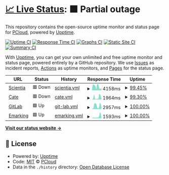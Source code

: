 # [📈 Live Status](https://doc-uptime.pcloud.dev): <!--live status--> **🟧 Partial outage**

This repository contains the open-source uptime monitor and status page for [PCloud](https://doc-uptime.pcloud.dev), powered by [Upptime](https://github.com/upptime/upptime).

[![Uptime CI](https://github.com/HEIGE-PCloud/doc-uptime/workflows/Uptime%20CI/badge.svg)](https://github.com/HEIGE-PCloud/doc-uptime/actions?query=workflow%3A%22Uptime+CI%22)
[![Response Time CI](https://github.com/HEIGE-PCloud/doc-uptime/workflows/Response%20Time%20CI/badge.svg)](https://github.com/HEIGE-PCloud/doc-uptime/actions?query=workflow%3A%22Response+Time+CI%22)
[![Graphs CI](https://github.com/HEIGE-PCloud/doc-uptime/workflows/Graphs%20CI/badge.svg)](https://github.com/HEIGE-PCloud/doc-uptime/actions?query=workflow%3A%22Graphs+CI%22)
[![Static Site CI](https://github.com/HEIGE-PCloud/doc-uptime/workflows/Static%20Site%20CI/badge.svg)](https://github.com/HEIGE-PCloud/doc-uptime/actions?query=workflow%3A%22Static+Site+CI%22)
[![Summary CI](https://github.com/HEIGE-PCloud/doc-uptime/workflows/Summary%20CI/badge.svg)](https://github.com/HEIGE-PCloud/doc-uptime/actions?query=workflow%3A%22Summary+CI%22)

With [Upptime](https://upptime.js.org), you can get your own unlimited and free uptime monitor and status page, powered entirely by a GitHub repository. We use [Issues](https://github.com/HEIGE-PCloud/doc-uptime/issues) as incident reports, [Actions](https://github.com/HEIGE-PCloud/doc-uptime/actions) as uptime monitors, and [Pages](https://doc-uptime.pcloud.dev) for the status page.

<!--start: status pages-->
<!-- This summary is generated by Upptime (https://github.com/upptime/upptime) -->
<!-- Do not edit this manually, your changes will be overwritten -->
<!-- prettier-ignore -->
| URL | Status | History | Response Time | Uptime |
| --- | ------ | ------- | ------------- | ------ |
| <img alt="" src="https://icons.duckduckgo.com/ip3/scientia.doc.ic.ac.uk.ico" height="13"> [Scientia](https://scientia.doc.ic.ac.uk/api/auth/login) | 🟥 Down | [scientia.yml](https://github.com/HEIGE-PCloud/doc-uptime/commits/HEAD/history/scientia.yml) | <details><summary><img alt="Response time graph" src="./graphs/scientia/response-time-week.png" height="20"> 4158ms</summary><br><a href="https://doc-uptime.pcloud.dev/history/scientia"><img alt="Response time 3009" src="https://img.shields.io/endpoint?url=https%3A%2F%2Fraw.githubusercontent.com%2FHEIGE-PCloud%2Fdoc-uptime%2FHEAD%2Fapi%2Fscientia%2Fresponse-time.json"></a><br><a href="https://doc-uptime.pcloud.dev/history/scientia"><img alt="24-hour response time 2221" src="https://img.shields.io/endpoint?url=https%3A%2F%2Fraw.githubusercontent.com%2FHEIGE-PCloud%2Fdoc-uptime%2FHEAD%2Fapi%2Fscientia%2Fresponse-time-day.json"></a><br><a href="https://doc-uptime.pcloud.dev/history/scientia"><img alt="7-day response time 4158" src="https://img.shields.io/endpoint?url=https%3A%2F%2Fraw.githubusercontent.com%2FHEIGE-PCloud%2Fdoc-uptime%2FHEAD%2Fapi%2Fscientia%2Fresponse-time-week.json"></a><br><a href="https://doc-uptime.pcloud.dev/history/scientia"><img alt="30-day response time 4527" src="https://img.shields.io/endpoint?url=https%3A%2F%2Fraw.githubusercontent.com%2FHEIGE-PCloud%2Fdoc-uptime%2FHEAD%2Fapi%2Fscientia%2Fresponse-time-month.json"></a><br><a href="https://doc-uptime.pcloud.dev/history/scientia"><img alt="1-year response time 3009" src="https://img.shields.io/endpoint?url=https%3A%2F%2Fraw.githubusercontent.com%2FHEIGE-PCloud%2Fdoc-uptime%2FHEAD%2Fapi%2Fscientia%2Fresponse-time-year.json"></a></details> | <details><summary><a href="https://doc-uptime.pcloud.dev/history/scientia">99.45%</a></summary><a href="https://doc-uptime.pcloud.dev/history/scientia"><img alt="All-time uptime 97.43%" src="https://img.shields.io/endpoint?url=https%3A%2F%2Fraw.githubusercontent.com%2FHEIGE-PCloud%2Fdoc-uptime%2FHEAD%2Fapi%2Fscientia%2Fuptime.json"></a><br><a href="https://doc-uptime.pcloud.dev/history/scientia"><img alt="24-hour uptime 99.52%" src="https://img.shields.io/endpoint?url=https%3A%2F%2Fraw.githubusercontent.com%2FHEIGE-PCloud%2Fdoc-uptime%2FHEAD%2Fapi%2Fscientia%2Fuptime-day.json"></a><br><a href="https://doc-uptime.pcloud.dev/history/scientia"><img alt="7-day uptime 99.45%" src="https://img.shields.io/endpoint?url=https%3A%2F%2Fraw.githubusercontent.com%2FHEIGE-PCloud%2Fdoc-uptime%2FHEAD%2Fapi%2Fscientia%2Fuptime-week.json"></a><br><a href="https://doc-uptime.pcloud.dev/history/scientia"><img alt="30-day uptime 99.87%" src="https://img.shields.io/endpoint?url=https%3A%2F%2Fraw.githubusercontent.com%2FHEIGE-PCloud%2Fdoc-uptime%2FHEAD%2Fapi%2Fscientia%2Fuptime-month.json"></a><br><a href="https://doc-uptime.pcloud.dev/history/scientia"><img alt="1-year uptime 97.43%" src="https://img.shields.io/endpoint?url=https%3A%2F%2Fraw.githubusercontent.com%2FHEIGE-PCloud%2Fdoc-uptime%2FHEAD%2Fapi%2Fscientia%2Fuptime-year.json"></a></details>
| <img alt="" src="https://icons.duckduckgo.com/ip3/cate.doc.ic.ac.uk.ico" height="13"> [Cate](https://cate.doc.ic.ac.uk) | 🟥 Down | [cate.yml](https://github.com/HEIGE-PCloud/doc-uptime/commits/HEAD/history/cate.yml) | <details><summary><img alt="Response time graph" src="./graphs/cate/response-time-week.png" height="20"> 1964ms</summary><br><a href="https://doc-uptime.pcloud.dev/history/cate"><img alt="Response time 1542" src="https://img.shields.io/endpoint?url=https%3A%2F%2Fraw.githubusercontent.com%2FHEIGE-PCloud%2Fdoc-uptime%2FHEAD%2Fapi%2Fcate%2Fresponse-time.json"></a><br><a href="https://doc-uptime.pcloud.dev/history/cate"><img alt="24-hour response time 844" src="https://img.shields.io/endpoint?url=https%3A%2F%2Fraw.githubusercontent.com%2FHEIGE-PCloud%2Fdoc-uptime%2FHEAD%2Fapi%2Fcate%2Fresponse-time-day.json"></a><br><a href="https://doc-uptime.pcloud.dev/history/cate"><img alt="7-day response time 1964" src="https://img.shields.io/endpoint?url=https%3A%2F%2Fraw.githubusercontent.com%2FHEIGE-PCloud%2Fdoc-uptime%2FHEAD%2Fapi%2Fcate%2Fresponse-time-week.json"></a><br><a href="https://doc-uptime.pcloud.dev/history/cate"><img alt="30-day response time 2806" src="https://img.shields.io/endpoint?url=https%3A%2F%2Fraw.githubusercontent.com%2FHEIGE-PCloud%2Fdoc-uptime%2FHEAD%2Fapi%2Fcate%2Fresponse-time-month.json"></a><br><a href="https://doc-uptime.pcloud.dev/history/cate"><img alt="1-year response time 1542" src="https://img.shields.io/endpoint?url=https%3A%2F%2Fraw.githubusercontent.com%2FHEIGE-PCloud%2Fdoc-uptime%2FHEAD%2Fapi%2Fcate%2Fresponse-time-year.json"></a></details> | <details><summary><a href="https://doc-uptime.pcloud.dev/history/cate">99.30%</a></summary><a href="https://doc-uptime.pcloud.dev/history/cate"><img alt="All-time uptime 98.40%" src="https://img.shields.io/endpoint?url=https%3A%2F%2Fraw.githubusercontent.com%2FHEIGE-PCloud%2Fdoc-uptime%2FHEAD%2Fapi%2Fcate%2Fuptime.json"></a><br><a href="https://doc-uptime.pcloud.dev/history/cate"><img alt="24-hour uptime 99.98%" src="https://img.shields.io/endpoint?url=https%3A%2F%2Fraw.githubusercontent.com%2FHEIGE-PCloud%2Fdoc-uptime%2FHEAD%2Fapi%2Fcate%2Fuptime-day.json"></a><br><a href="https://doc-uptime.pcloud.dev/history/cate"><img alt="7-day uptime 99.30%" src="https://img.shields.io/endpoint?url=https%3A%2F%2Fraw.githubusercontent.com%2FHEIGE-PCloud%2Fdoc-uptime%2FHEAD%2Fapi%2Fcate%2Fuptime-week.json"></a><br><a href="https://doc-uptime.pcloud.dev/history/cate"><img alt="30-day uptime 99.84%" src="https://img.shields.io/endpoint?url=https%3A%2F%2Fraw.githubusercontent.com%2FHEIGE-PCloud%2Fdoc-uptime%2FHEAD%2Fapi%2Fcate%2Fuptime-month.json"></a><br><a href="https://doc-uptime.pcloud.dev/history/cate"><img alt="1-year uptime 98.40%" src="https://img.shields.io/endpoint?url=https%3A%2F%2Fraw.githubusercontent.com%2FHEIGE-PCloud%2Fdoc-uptime%2FHEAD%2Fapi%2Fcate%2Fuptime-year.json"></a></details>
| <img alt="" src="https://icons.duckduckgo.com/ip3/gitlab.doc.ic.ac.uk.ico" height="13"> [GitLab](https://gitlab.doc.ic.ac.uk) | 🟩 Up | [git-lab.yml](https://github.com/HEIGE-PCloud/doc-uptime/commits/HEAD/history/git-lab.yml) | <details><summary><img alt="Response time graph" src="./graphs/git-lab/response-time-week.png" height="20"> 2957ms</summary><br><a href="https://doc-uptime.pcloud.dev/history/git-lab"><img alt="Response time 1973" src="https://img.shields.io/endpoint?url=https%3A%2F%2Fraw.githubusercontent.com%2FHEIGE-PCloud%2Fdoc-uptime%2FHEAD%2Fapi%2Fgit-lab%2Fresponse-time.json"></a><br><a href="https://doc-uptime.pcloud.dev/history/git-lab"><img alt="24-hour response time 1708" src="https://img.shields.io/endpoint?url=https%3A%2F%2Fraw.githubusercontent.com%2FHEIGE-PCloud%2Fdoc-uptime%2FHEAD%2Fapi%2Fgit-lab%2Fresponse-time-day.json"></a><br><a href="https://doc-uptime.pcloud.dev/history/git-lab"><img alt="7-day response time 2957" src="https://img.shields.io/endpoint?url=https%3A%2F%2Fraw.githubusercontent.com%2FHEIGE-PCloud%2Fdoc-uptime%2FHEAD%2Fapi%2Fgit-lab%2Fresponse-time-week.json"></a><br><a href="https://doc-uptime.pcloud.dev/history/git-lab"><img alt="30-day response time 3083" src="https://img.shields.io/endpoint?url=https%3A%2F%2Fraw.githubusercontent.com%2FHEIGE-PCloud%2Fdoc-uptime%2FHEAD%2Fapi%2Fgit-lab%2Fresponse-time-month.json"></a><br><a href="https://doc-uptime.pcloud.dev/history/git-lab"><img alt="1-year response time 1973" src="https://img.shields.io/endpoint?url=https%3A%2F%2Fraw.githubusercontent.com%2FHEIGE-PCloud%2Fdoc-uptime%2FHEAD%2Fapi%2Fgit-lab%2Fresponse-time-year.json"></a></details> | <details><summary><a href="https://doc-uptime.pcloud.dev/history/git-lab">100.00%</a></summary><a href="https://doc-uptime.pcloud.dev/history/git-lab"><img alt="All-time uptime 99.39%" src="https://img.shields.io/endpoint?url=https%3A%2F%2Fraw.githubusercontent.com%2FHEIGE-PCloud%2Fdoc-uptime%2FHEAD%2Fapi%2Fgit-lab%2Fuptime.json"></a><br><a href="https://doc-uptime.pcloud.dev/history/git-lab"><img alt="24-hour uptime 100.00%" src="https://img.shields.io/endpoint?url=https%3A%2F%2Fraw.githubusercontent.com%2FHEIGE-PCloud%2Fdoc-uptime%2FHEAD%2Fapi%2Fgit-lab%2Fuptime-day.json"></a><br><a href="https://doc-uptime.pcloud.dev/history/git-lab"><img alt="7-day uptime 100.00%" src="https://img.shields.io/endpoint?url=https%3A%2F%2Fraw.githubusercontent.com%2FHEIGE-PCloud%2Fdoc-uptime%2FHEAD%2Fapi%2Fgit-lab%2Fuptime-week.json"></a><br><a href="https://doc-uptime.pcloud.dev/history/git-lab"><img alt="30-day uptime 100.00%" src="https://img.shields.io/endpoint?url=https%3A%2F%2Fraw.githubusercontent.com%2FHEIGE-PCloud%2Fdoc-uptime%2FHEAD%2Fapi%2Fgit-lab%2Fuptime-month.json"></a><br><a href="https://doc-uptime.pcloud.dev/history/git-lab"><img alt="1-year uptime 99.39%" src="https://img.shields.io/endpoint?url=https%3A%2F%2Fraw.githubusercontent.com%2FHEIGE-PCloud%2Fdoc-uptime%2FHEAD%2Fapi%2Fgit-lab%2Fuptime-year.json"></a></details>
| <img alt="" src="https://icons.duckduckgo.com/ip3/emarking.doc.ic.ac.uk.ico" height="13"> [Emarking](https://emarking.doc.ic.ac.uk/) | 🟩 Up | [emarking.yml](https://github.com/HEIGE-PCloud/doc-uptime/commits/HEAD/history/emarking.yml) | <details><summary><img alt="Response time graph" src="./graphs/emarking/response-time-week.png" height="20"> 1593ms</summary><br><a href="https://doc-uptime.pcloud.dev/history/emarking"><img alt="Response time 1533" src="https://img.shields.io/endpoint?url=https%3A%2F%2Fraw.githubusercontent.com%2FHEIGE-PCloud%2Fdoc-uptime%2FHEAD%2Fapi%2Femarking%2Fresponse-time.json"></a><br><a href="https://doc-uptime.pcloud.dev/history/emarking"><img alt="24-hour response time 979" src="https://img.shields.io/endpoint?url=https%3A%2F%2Fraw.githubusercontent.com%2FHEIGE-PCloud%2Fdoc-uptime%2FHEAD%2Fapi%2Femarking%2Fresponse-time-day.json"></a><br><a href="https://doc-uptime.pcloud.dev/history/emarking"><img alt="7-day response time 1593" src="https://img.shields.io/endpoint?url=https%3A%2F%2Fraw.githubusercontent.com%2FHEIGE-PCloud%2Fdoc-uptime%2FHEAD%2Fapi%2Femarking%2Fresponse-time-week.json"></a><br><a href="https://doc-uptime.pcloud.dev/history/emarking"><img alt="30-day response time 1457" src="https://img.shields.io/endpoint?url=https%3A%2F%2Fraw.githubusercontent.com%2FHEIGE-PCloud%2Fdoc-uptime%2FHEAD%2Fapi%2Femarking%2Fresponse-time-month.json"></a><br><a href="https://doc-uptime.pcloud.dev/history/emarking"><img alt="1-year response time 1533" src="https://img.shields.io/endpoint?url=https%3A%2F%2Fraw.githubusercontent.com%2FHEIGE-PCloud%2Fdoc-uptime%2FHEAD%2Fapi%2Femarking%2Fresponse-time-year.json"></a></details> | <details><summary><a href="https://doc-uptime.pcloud.dev/history/emarking">100.00%</a></summary><a href="https://doc-uptime.pcloud.dev/history/emarking"><img alt="All-time uptime 99.98%" src="https://img.shields.io/endpoint?url=https%3A%2F%2Fraw.githubusercontent.com%2FHEIGE-PCloud%2Fdoc-uptime%2FHEAD%2Fapi%2Femarking%2Fuptime.json"></a><br><a href="https://doc-uptime.pcloud.dev/history/emarking"><img alt="24-hour uptime 100.00%" src="https://img.shields.io/endpoint?url=https%3A%2F%2Fraw.githubusercontent.com%2FHEIGE-PCloud%2Fdoc-uptime%2FHEAD%2Fapi%2Femarking%2Fuptime-day.json"></a><br><a href="https://doc-uptime.pcloud.dev/history/emarking"><img alt="7-day uptime 100.00%" src="https://img.shields.io/endpoint?url=https%3A%2F%2Fraw.githubusercontent.com%2FHEIGE-PCloud%2Fdoc-uptime%2FHEAD%2Fapi%2Femarking%2Fuptime-week.json"></a><br><a href="https://doc-uptime.pcloud.dev/history/emarking"><img alt="30-day uptime 100.00%" src="https://img.shields.io/endpoint?url=https%3A%2F%2Fraw.githubusercontent.com%2FHEIGE-PCloud%2Fdoc-uptime%2FHEAD%2Fapi%2Femarking%2Fuptime-month.json"></a><br><a href="https://doc-uptime.pcloud.dev/history/emarking"><img alt="1-year uptime 99.98%" src="https://img.shields.io/endpoint?url=https%3A%2F%2Fraw.githubusercontent.com%2FHEIGE-PCloud%2Fdoc-uptime%2FHEAD%2Fapi%2Femarking%2Fuptime-year.json"></a></details>

<!--end: status pages-->

[**Visit our status website →**](https://doc-uptime.pcloud.dev)

## 📄 License

- Powered by: [Upptime](https://github.com/upptime/upptime)
- Code: [MIT](./LICENSE) © [PCloud](https://doc-uptime.pcloud.dev)
- Data in the `./history` directory: [Open Database License](https://opendatacommons.org/licenses/odbl/1-0/)
